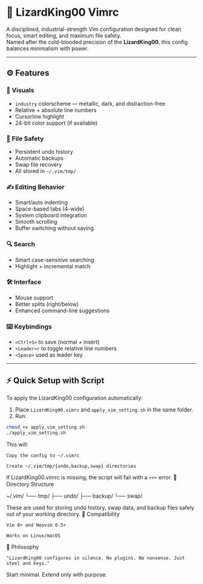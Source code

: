 # 🦎 LizardKing00 Vimrc

A disciplined, industrial-strength Vim configuration designed for clean focus, smart editing, and maximum file safety.  
Named after the cold-blooded precision of the **LizardKing00**, this config balances minimalism with power.

---

## ⚙️ Features

### 🎨 Visuals
- `industry` colorscheme — metallic, dark, and distraction-free
- Relative + absolute line numbers
- Cursorline highlight
- 24-bit color support (if available)

### 💾 File Safety
- Persistent undo history
- Automatic backups
- Swap file recovery
- All stored in `~/.vim/tmp/`

### ✍️ Editing Behavior
- Smart/auto indenting
- Space-based tabs (4-wide)
- System clipboard integration
- Smooth scrolling
- Buffer switching without saving

### 🔍 Search
- Smart case-sensitive searching
- Highlight + incremental match

### 🛠️ Interface
- Mouse support
- Better splits (right/below)
- Enhanced command-line suggestions

### ⌨️ Keybindings
- `<Ctrl+S>` to save (normal + insert)
- `<Leader>r` to toggle relative line numbers
- `<Space>` used as leader key

---

## ⚡ Quick Setup with Script

To apply the LizardKing00 configuration automatically:

1. Place `LizardKing00.vimrc` and `apply_vim_setting.sh` in the same folder.
2. Run:

```bash
chmod +x apply_vim_setting.sh
./apply_vim_setting.sh
```

This will:

    Copy the config to ~/.vimrc

    Create ~/.vim/tmp/{undo,backup,swap} directories

If LizardKing00.vimrc is missing, the script will fail with a 💀💀💀 error.
📁 Directory Structure

~/.vim/
└── tmp/
    ├── undo/
    ├── backup/
    └── swap/

These are used for storing undo history, swap data, and backup files safely out of your working directory.
🐍 Compatibility

    Vim 8+ and Neovim 0.5+

    Works on Linux/macOS

🦎 Philosophy

    "LizardKing00 configures in silence. No plugins. No nonsense. Just steel and keys."

Start minimal. Extend only with purpose.
